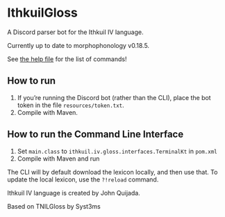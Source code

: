 # IthkuilGloss

A Discord parser bot for the Ithkuil IV language.

Currently up to date to morphophonology v0.18.5.

See [the help file](https://github.com/ngoriyasjil/IthkuilGloss/blob/master/resources/help.md) for the list of commands!

## How to run

1. If you’re running the Discord bot (rather than the CLI), place the bot token in the file `resources/token.txt`.
2. Compile with Maven.

## How to run the Command Line Interface

1. Set `main.class` to `ithkuil.iv.gloss.interfaces.TerminalKt` in `pom.xml`
2. Compile with Maven and run

The CLI will by default download the lexicon locally, and then use that. To update the local lexicon, use the `?!reload` command.

Ithkuil IV language is created by John Quijada.

Based on TNILGloss by Syst3ms